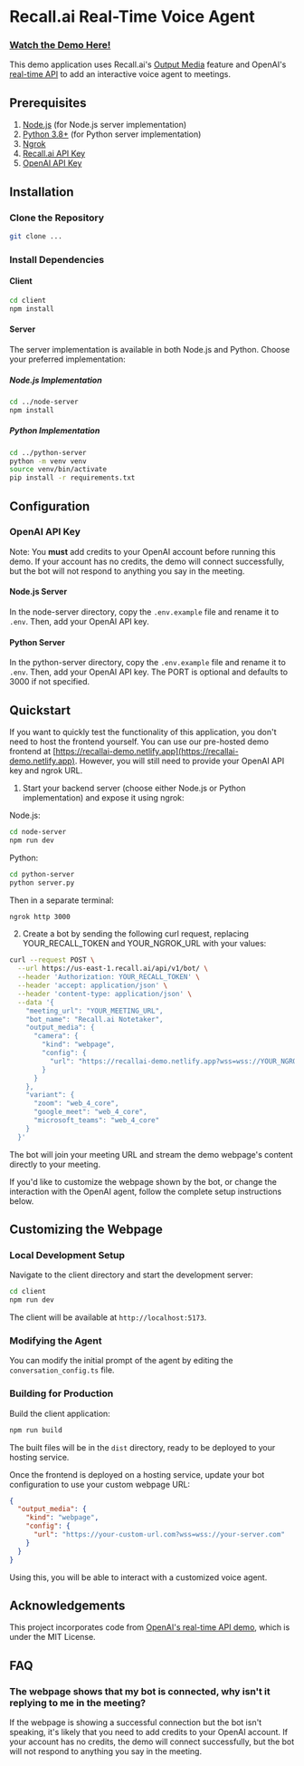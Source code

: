 # Recall.ai Real-Time Voice Agent

### [Watch the Demo Here!](https://www.loom.com/share/2a02fac2643441c1990da861e829892c)

This demo application uses Recall.ai's [Output Media](https://docs.recall.ai/docs/stream-media) feature and OpenAI's [real-time API](https://platform.openai.com/docs/guides/realtime) to add an interactive voice agent to meetings.

## Prerequisites

1. [Node.js](https://nodejs.org/en/) (for Node.js server implementation)
2. [Python 3.8+](https://www.python.org/downloads/) (for Python server implementation)
3. [Ngrok](https://ngrok.com/docs/getting-started/)
4. [Recall.ai API Key](https://www.recall.ai/)
5. [OpenAI API Key](https://platform.openai.com/docs/overview)

## Installation

### Clone the Repository

```bash
git clone ...
```

### Install Dependencies

#### Client

```bash
cd client
npm install
```

#### Server

The server implementation is available in both Node.js and Python. Choose your preferred implementation:

##### Node.js Implementation

```bash
cd ../node-server
npm install
```

##### Python Implementation

```bash
cd ../python-server
python -m venv venv
source venv/bin/activate
pip install -r requirements.txt
```

## Configuration

### OpenAI API Key
Note: You **must** add credits to your OpenAI account before running this demo. If your account has no credits, the demo will connect successfully, but the bot will not respond to anything you say in the meeting.

#### Node.js Server

In the node-server directory, copy the `.env.example` file and rename it to `.env`. Then, add your OpenAI API key.

#### Python Server

In the python-server directory, copy the `.env.example` file and rename it to `.env`. Then, add your OpenAI API key. The PORT is optional and defaults to 3000 if not specified.

## Quickstart

If you want to quickly test the functionality of this application, you don't need to host the frontend yourself. You can use our pre-hosted demo frontend at [https://recallai-demo.netlify.app](https://recallai-demo.netlify.app). However, you will still need to provide your OpenAI API key and ngrok URL.

1. Start your backend server (choose either Node.js or Python implementation) and expose it using ngrok:

Node.js:

```bash
cd node-server
npm run dev
```

Python:

```bash
cd python-server
python server.py
```

Then in a separate terminal:

```bash
ngrok http 3000
```

2. Create a bot by sending the following curl request, replacing YOUR_RECALL_TOKEN and YOUR_NGROK_URL with your values:

```bash
curl --request POST \
  --url https://us-east-1.recall.ai/api/v1/bot/ \
  --header 'Authorization: YOUR_RECALL_TOKEN' \
  --header 'accept: application/json' \
  --header 'content-type: application/json' \
  --data '{
    "meeting_url": "YOUR_MEETING_URL",
    "bot_name": "Recall.ai Notetaker",
    "output_media": {
      "camera": {
        "kind": "webpage",
        "config": {
          "url": "https://recallai-demo.netlify.app?wss=wss://YOUR_NGROK_URL"
        }
      }
    },
    "variant": {
      "zoom": "web_4_core",
      "google_meet": "web_4_core",
      "microsoft_teams": "web_4_core"
    }
  }'
```

The bot will join your meeting URL and stream the demo webpage's content directly to your meeting.

If you'd like to customize the webpage shown by the bot, or change the interaction with the OpenAI agent, follow the complete setup instructions below.

## Customizing the Webpage

### Local Development Setup

Navigate to the client directory and start the development server:

```bash
cd client
npm run dev
```

The client will be available at `http://localhost:5173`.

### Modifying the Agent

You can modify the initial prompt of the agent by editing the `conversation_config.ts` file.

### Building for Production

Build the client application:

```bash
npm run build
```

The built files will be in the `dist` directory, ready to be deployed to your hosting service.

Once the frontend is deployed on a hosting service, update your bot configuration to use your custom webpage URL:

```json
{
  "output_media": {
    "kind": "webpage",
    "config": {
      "url": "https://your-custom-url.com?wss=wss://your-server.com"
    }
  }
}
```

Using this, you will be able to interact with a customized voice agent.

## Acknowledgements

This project incorporates code from [OpenAI's real-time API demo](https://github.com/openai/openai-realtime-console), which is under the MIT License.

## FAQ

### The webpage shows that my bot is connected, why isn't it replying to me in the meeting?
If the webpage is showing a successful connection but the bot isn't speaking, it's likely that you need to add credits to your OpenAI account. If your account has no credits, the demo will connect successfully, but the bot will not respond to anything you say in the meeting.

